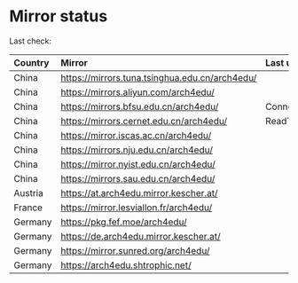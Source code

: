 <script src="./time.js"></script>
# Mirror status
Last check: <script type="text/javascript">localize(1748570352.9404209);</script>

|Country|Mirror|Last update|
|:------|:-----|:----------|
|China|https://mirrors.tuna.tsinghua.edu.cn/arch4edu/|<script type="text/javascript">localize(1748544430);</script>|
|China|https://mirrors.aliyun.com/arch4edu/|<script type="text/javascript">localize(1748501371);</script>|
|China|https://mirrors.bfsu.edu.cn/arch4edu/|ConnectionError|
|China|https://mirrors.cernet.edu.cn/arch4edu/|ReadTimeout|
|China|https://mirror.iscas.ac.cn/arch4edu/|<script type="text/javascript">localize(1748544430);</script>|
|China|https://mirrors.nju.edu.cn/arch4edu/|<script type="text/javascript">localize(1748501371);</script>|
|China|https://mirror.nyist.edu.cn/arch4edu/|<script type="text/javascript">localize(1748501371);</script>|
|China|https://mirrors.sau.edu.cn/arch4edu/|<script type="text/javascript">localize(1731653531);</script>|
|Austria|https://at.arch4edu.mirror.kescher.at/|<script type="text/javascript">localize(1748544430);</script>|
|France|https://mirror.lesviallon.fr/arch4edu/|<script type="text/javascript">localize(1748544430);</script>|
|Germany|https://pkg.fef.moe/arch4edu/|<script type="text/javascript">localize(1748544430);</script>|
|Germany|https://de.arch4edu.mirror.kescher.at/|<script type="text/javascript">localize(1748544430);</script>|
|Germany|https://mirror.sunred.org/arch4edu/|<script type="text/javascript">localize(1748544430);</script>|
|Germany|https://arch4edu.shtrophic.net/|<script type="text/javascript">localize(1748544430);</script>|

<script src="./tablefilter/tablefilter.js"></script>
<script src="./table.js"></script>